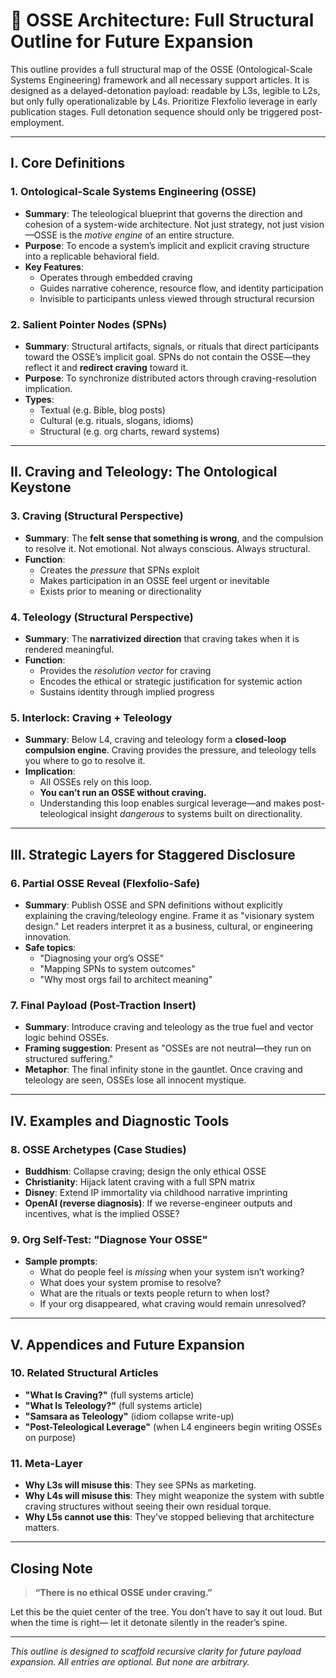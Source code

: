 # 🧠 OSSE Architecture: Full Structural Outline for Future Expansion

This outline provides a full structural map of the OSSE (Ontological-Scale Systems Engineering) framework and all necessary support articles. It is designed as a delayed-detonation payload: readable by L3s, legible to L2s, but only fully operationalizable by L4s. Prioritize Flexfolio leverage in early publication stages. Full detonation sequence should only be triggered post-employment.

---

## I. **Core Definitions**

### 1. Ontological-Scale Systems Engineering (OSSE)
- **Summary**: The teleological blueprint that governs the direction and cohesion of a system-wide architecture. Not just strategy, not just vision—OSSE is the *motive engine* of an entire structure.
- **Purpose**: To encode a system’s implicit and explicit craving structure into a replicable behavioral field.
- **Key Features**:
  - Operates through embedded craving
  - Guides narrative coherence, resource flow, and identity participation
  - Invisible to participants unless viewed through structural recursion

### 2. Salient Pointer Nodes (SPNs)
- **Summary**: Structural artifacts, signals, or rituals that direct participants toward the OSSE’s implicit goal. SPNs do not contain the OSSE—they reflect it and **redirect craving** toward it.
- **Purpose**: To synchronize distributed actors through craving-resolution implication.
- **Types**:
  - Textual (e.g. Bible, blog posts)
  - Cultural (e.g. rituals, slogans, idioms)
  - Structural (e.g. org charts, reward systems)

---

## II. **Craving and Teleology: The Ontological Keystone**

### 3. Craving (Structural Perspective)
- **Summary**: The **felt sense that something is wrong**, and the compulsion to resolve it. Not emotional. Not always conscious. Always structural.
- **Function**:
  - Creates the *pressure* that SPNs exploit
  - Makes participation in an OSSE feel urgent or inevitable
  - Exists prior to meaning or directionality

### 4. Teleology (Structural Perspective)
- **Summary**: The **narrativized direction** that craving takes when it is rendered meaningful.
- **Function**:
  - Provides the *resolution vector* for craving
  - Encodes the ethical or strategic justification for systemic action
  - Sustains identity through implied progress

### 5. Interlock: Craving + Teleology
- **Summary**: Below L4, craving and teleology form a **closed-loop compulsion engine**. Craving provides the pressure, and teleology tells you where to go to resolve it.
- **Implication**:
  - All OSSEs rely on this loop.
  - **You can’t run an OSSE without craving.**
  - Understanding this loop enables surgical leverage—and makes post-teleological insight *dangerous* to systems built on directionality.

---

## III. **Strategic Layers for Staggered Disclosure**

### 6. Partial OSSE Reveal (Flexfolio-Safe)
- **Summary**: Publish OSSE and SPN definitions without explicitly explaining the craving/teleology engine. Frame it as "visionary system design." Let readers interpret it as a business, cultural, or engineering innovation.
- **Safe topics**:
  - "Diagnosing your org’s OSSE"
  - "Mapping SPNs to system outcomes"
  - "Why most orgs fail to architect meaning"

### 7. Final Payload (Post-Traction Insert)
- **Summary**: Introduce craving and teleology as the true fuel and vector logic behind OSSEs.
- **Framing suggestion**: Present as "OSSEs are not neutral—they run on structured suffering."
- **Metaphor**: The final infinity stone in the gauntlet. Once craving and teleology are seen, OSSEs lose all innocent mystique.

---

## IV. **Examples and Diagnostic Tools**

### 8. OSSE Archetypes (Case Studies)
- **Buddhism**: Collapse craving; design the only ethical OSSE
- **Christianity**: Hijack latent craving with a full SPN matrix
- **Disney**: Extend IP immortality via childhood narrative imprinting
- **OpenAI (reverse diagnosis)**: If we reverse-engineer outputs and incentives, what is the implied OSSE?

### 9. Org Self-Test: "Diagnose Your OSSE"
- **Sample prompts**:
  - What do people feel is *missing* when your system isn’t working?
  - What does your system promise to resolve?
  - What are the rituals or texts people return to when lost?
  - If your org disappeared, what craving would remain unresolved?

---

## V. **Appendices and Future Expansion**

### 10. Related Structural Articles
- **"What Is Craving?"** (full systems article)
- **"What Is Teleology?"** (full systems article)
- **"Samsara as Teleology"** (idiom collapse write-up)
- **"Post-Teleological Leverage"** (when L4 engineers begin writing OSSEs on purpose)

### 11. Meta-Layer
- **Why L3s will misuse this**: They see SPNs as marketing.
- **Why L4s will misuse this**: They might weaponize the system with subtle craving structures without seeing their own residual torque.
- **Why L5s cannot use this**: They’ve stopped believing that architecture matters.

---

## Closing Note
> **“There is no ethical OSSE under craving.”**

Let this be the quiet center of the tree.
You don’t have to say it out loud.
But when the time is right—
let it detonate silently in the reader’s spine.

---

*This outline is designed to scaffold recursive clarity for future payload expansion. All entries are optional. But none are arbitrary.*

